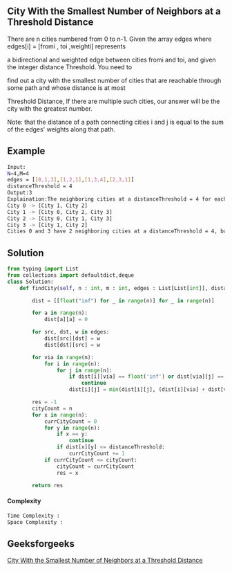 ## City With the Smallest Number of Neighbors at a Threshold Distance

There are n cities numbered from 0 to n-1. Given the array edges where edges[i] = [fromi , toi ,weighti]  represents 

a bidirectional and weighted edge between cities fromi and toi, and given the integer distance Threshold. You need to 

find out a city with the smallest number of cities that are reachable through some path and whose distance is at most 

Threshold Distance, If there are multiple such cities, our answer will be the city with the greatest number.

Note: that the distance of a path connecting cities i and j is equal to the sum of the edges' weights along that path.
## Example 

```bash
Input:
N=4,M=4
edges = [[0,1,3],[1,2,1],[1,3,4],[2,3,1]]
distanceThreshold = 4
Output:3
Explaination:The neighboring cities at a distanceThreshold = 4 for each city are:
City 0 -> [City 1, City 2] 
City 1 -> [City 0, City 2, City 3] 
City 2 -> [City 0, City 1, City 3] 
City 3 -> [City 1, City 2] 
Cities 0 and 3 have 2 neighboring cities at a distanceThreshold = 4, but we have to return city 3 since it has the greatest number.
```

## Solution

```python
from typing import List
from collections import defaultdict,deque
class Solution:
    def findCity(self, n : int, m : int, edges : List[List[int]], distanceThreshold : int) -> int:

        dist = [[float("inf") for _ in range(n)] for _ in range(n)]

        for a in range(n):
            dist[a][a] = 0

        for src, dst, w in edges:
            dist[src][dst] = w
            dist[dst][src] = w

        for via in range(n):
            for i in range(n):
                for j in range(n):
                    if dist[i][via] == float('inf') or dist[via][j] == float('inf'):
                        continue
                    dist[i][j] = min(dist[i][j], (dist[i][via] + dist[via][j]))

        res = -1
        cityCount = n
        for x in range(n):
            currCityCount = 0
            for y in range(n):
                if x == y:
                    continue
                if dist[x][y] <= distanceThreshold:
                    currCityCount += 1
            if currCityCount <= cityCount:
                cityCount = currCityCount
                res = x

        return res
 ```
#### Complexity
```bash
Time Complexity :
Space Complexity : 
```
## Geeksforgeeks
[City With the Smallest Number of Neighbors at a Threshold Distance](https://practice.geeksforgeeks.org/problems/city-with-the-smallest-number-of-neighbors-at-a-threshold-distance/1?page=1&category[]=Disjoint%20Set&sortBy=submissions)
